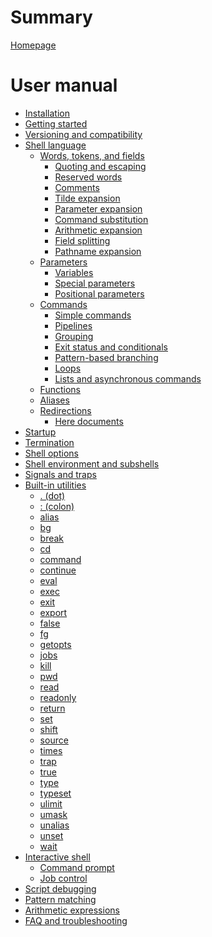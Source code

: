# Summary

[Homepage](README.md)

# User manual

- [Installation](installation.md)
- [Getting started](getting_started.md)
- [Versioning and compatibility]() <!-- POSIX conformance -->
- [Shell language](language/README.md)
    - [Words, tokens, and fields](language/words/README.md)
        - [Quoting and escaping](language/words/quoting.md)
        - [Reserved words](language/words/keywords.md)
        - [Comments](language/words/comments.md)
        - [Tilde expansion](language/words/tilde.md)
        - [Parameter expansion](language/words/parameters.md)
        - [Command substitution](language/words/command_substitution.md)
        - [Arithmetic expansion](language/words/arithmetic.md) <!-- TODO: Brace expansion -->
        - [Field splitting](language/words/field_splitting.md)
        - [Pathname expansion](language/words/globbing.md)
    - [Parameters](language/parameters/README.md)
        - [Variables](language/parameters/variables.md)
        - [Special parameters](language/parameters/special.md)
        - [Positional parameters](language/parameters/positional.md)
    - [Commands](language/commands/README.md)
        - [Simple commands](language/commands/simple.md)
        - [Pipelines](language/commands/pipelines.md)
        - [Grouping](language/commands/grouping.md)
        - [Exit status and conditionals](language/commands/exit_status.md)
        - [Pattern-based branching](language/commands/case.md)
        - [Loops](language/commands/loops.md)
        - [Lists and asynchronous commands](language/commands/lists.md)
    - [Functions](language/functions.md)
    - [Aliases](language/aliases.md)
    - [Redirections](language/redirections/README.md)
        - [Here documents]()
- [Startup]()
- [Termination]()
- [Shell options]()
- [Shell environment and subshells]()
- [Signals and traps]()
- [Built-in utilities]()
    - [. (dot)]()
    - [: (colon)]()
    - [alias]()
    - [bg]()
    - [break]()
    - [cd]()
    - [command]()
    - [continue]()
    - [eval]()
    - [exec]()
    - [exit]()
    - [export]()
    - [false]()
    - [fg]()
    - [getopts]()
    - [jobs]()
    - [kill]()
    - [pwd]()
    - [read]()
    - [readonly]()
    - [return]()
    - [set]()
    - [shift]()
    - [source]()
    - [times]()
    - [trap]()
    - [true]()
    - [type]()
    - [typeset]()
    - [ulimit]()
    - [umask]()
    - [unalias]()
    - [unset]()
    - [wait]()
- [Interactive shell]()
    - [Command prompt]()
    - [Job control]()
- [Script debugging]() <!-- errexit, noexec, xtrace, etc. -->
- [Pattern matching](patterns.md)
- [Arithmetic expressions](arithmetic.md)
- [FAQ and troubleshooting]()
